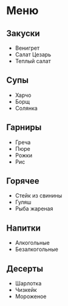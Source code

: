 # Меню

## Закуски
* Венигрет
* Салат Цезарь
* Теплый салат

## Супы
* Харчо
* Борщ
* Солянка

## Гарниры

* Греча
* Пюре
* Рожки
* Рис


## Горячее
* Стейк из свинины
* Гуляш
* Рыба жареная

## Напитки
* Алкогольные
* Безалкогольные

## Десерты
* Шарлотка
* Чизкейк
* Мороженое

